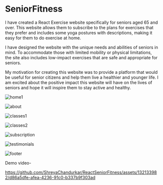 # SeniorFitness

I have created a React Exercise website specifically for seniors aged 65 and over. This website allows them to subscribe to the plans for exercises that they prefer and includes some yoga postures with descriptions, making it easy for them to do exercise at home.

I have designed the website with the unique needs and abilities of seniors in mind. To accommodate those with limited mobility or physical limitations, the site also includes low-impact exercises that are safe and appropriate for seniors.

My motivation for creating this website was to provide a platform that would be useful for senior citizens and help them live a healthier and younger life. I am excited about the positive impact this website will have on the lives of seniors and hope it will inspire them to stay active and healthy.

![home1](https://user-images.githubusercontent.com/132133982/236678648-ffd0259d-8ccd-4df3-97a3-7d7db6812a96.png)



![about](https://user-images.githubusercontent.com/132133982/236678727-eec5b126-9369-44d8-bea4-6bade663fee0.png)



![classes1](https://user-images.githubusercontent.com/132133982/236678763-9dd3fce8-5548-48e3-b30d-86e66f6aeb42.png)



![classes2](https://user-images.githubusercontent.com/132133982/236678772-07704a57-0082-4011-af2d-74a29c578105.png)



![subscription](https://user-images.githubusercontent.com/132133982/236678784-bb6f7392-d988-43dd-95e3-d178e77a17ca.png)



![testimonials](https://user-images.githubusercontent.com/132133982/236678792-9b2d63ea-d189-4efe-ae4b-e49edd5cf4d4.png)



![footer](https://user-images.githubusercontent.com/132133982/236678876-21114918-931f-4d45-980d-b372933189b8.png)



Demo video-


https://github.com/ShreyaChandurkar/ReactSeniorFitness/assets/132133982/d86a5dfe-afea-4236-91c0-b337b9f303ad

